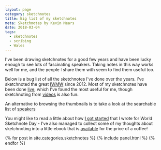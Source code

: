 ```yaml
---
layout: page
category: sketchnotes
title: Big list of my sketchnotes
meta: Sketchnotes by Kevin Mears
date: 2018-03-04
tags:
  - sketchnotes
  - scribing
  - Wales
---
```



I've been drawing sketchnotes for a good few years and have been lucky enough to see lots of fascinating speakers. Taking notes in this way works well for me, and the people I share them with seem to find them useful too.

Below is a bug list of all the sketchnotes I've done over the years. I've sketchnoted the great [IWMW][iwmw] since 2012. Most of my sketchnotes have been done [live][live], which I've found the most useful for me, though sketchnoting from [videos][video] is also fun. 

An alternative to browsing the thumbnails is to take a look at the searchable list of [speakers][speakers]

You might like to read a little about how [I got started][blog] that I wrote for World Sketchnote Day - I've also managed to collect some of my thoughts about sketchnoting into a little ebook that is [available][book] for the price of a coffee!



<section>
	{% for post in site.categories.sketchnotes %}
			{% include panel.html %}
	{% endfor %}
</section>


[iwmw]: /sketchnotes/iwmw
[live]: /sketchnotes/live
[video]: /sketchnotes/video
[speakers]: /speakers
[blog]:/blog/world-sketchnote-day-2016.html
[book]: https://payhip.com/b/uvS3